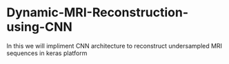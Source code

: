 # Dynamic-MRI-Reconstruction-using-CNN
In this we will impliment CNN architecture to reconstruct undersampled MRI sequences in keras platform
